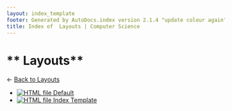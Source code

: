 ```yaml
---
layout: index_template
footer: Generated by AutoDocs.index version 2.1.4 "update colour again" ⓒ Starwort, 2020
title: Index of  Layouts | Computer Science
---
```


# ** Layouts**

← [Back to  Layouts](..)

- [![HTML file](https://img.icons8.com/windows/512/03dac6/regular-document.png) Default](_layouts/default.html)
- [![HTML file](https://img.icons8.com/windows/512/03dac6/regular-document.png) Index Template](_layouts/index_template.html)
